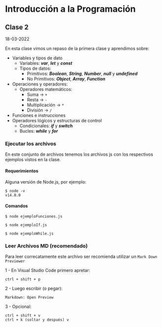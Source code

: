 # Introducción a la Programación

## Clase 2

18-03-2022

En esta clase vimos un repaso de la primera clase y aprendimos sobre:

-   Variables y tipos de dato
    -   Variables: **_var_**, **_let_** y **_const_**
    -   Tipos de datos:
        -   Primitivos: **_Boolean_**, **_String_**, **_Number_**, **_null_** y **_undefined_**
        -   No Primitivos: **_Object_**, **_Array_**, **_Function_**
-   Operaciones y operadores:
    -   Operadores matemáticos:
        -   Suma -> `+`
        -   Resta -> `-`
        -   Multiplicación -> `*`
        -   División -> `/`
-   Funciones e instrucciones
-   Operadores lógicos y estructuras de control
    -   Condicionales: **_if_** y **_switch_**
    -   Bucles: **_while_** y **_for_**

### Ejecutar los archivos

En este conjunto de archivos tenemos los archivos js con los respectivos ejemplos vistos en la clase.

#### Requerimientos

Alguna versión de Node.js, por ejemplo:

    $ node -v
    v14.8.0

#### Comandos

    $ node ejemploFunciones.js

    $ node ejemploIf.js

    $ node ejemploWhile.js

### Leer Archivos MD (recomendado)

Para leer correcatamente este archivo ser recomienda utilizar un `Mark Down Previewer`

1 - En Visual Studio Code primero apretar:

    ctrl + shift + p

2 - Luego escribir (o pegar):

    Markdown: Open Preview

3 - Opcional:

    ctrl + shift + v
    ctrl + k (soltar y después) v

